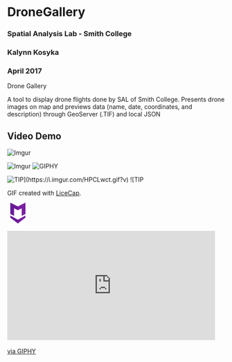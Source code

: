 # DroneGallery

### Spatial Analysis Lab - Smith College
### Kalynn Kosyka 
### April 2017

Drone Gallery

A tool to display drone flights done by SAL of Smith College.
Presents drone images on map and previews data (name, date, coordinates, and description) through GeoServer (.TIF) and local JSON

## Video Demo 

![Imgur](http://i.imgur.com/HPCLwct.gif)

![Imgur](http://i.imgur.com/zTONrOD.jpg)
![GIPHY](https://media.giphy.com/media/l378iGlogLxPiYwog/giphy.gif)

![TIP$](https://i.imgur.com/HPCLwct.gif?v)
![TIP$](https://i.imgur.com/rMmC0ST.gif?1)

GIF created with [LiceCap](http://www.cockos.com/licecap/).

[logo]: https://github.com/adam-p/markdown-here/raw/master/src/common/images/icon48.png "Logo Title Text 2"

![alt text](https://github.com/adam-p/markdown-here/raw/master/src/common/images/icon48.png "Logo Title Text 1")
<iframe src="https://giphy.com/embed/l378iGlogLxPiYwog" width="480" height="252" frameBorder="0" class="giphy-embed" allowFullScreen></iframe><p><a href="https://giphy.com/gifs/dronegallery-l378iGlogLxPiYwog">via GIPHY</a></p>
